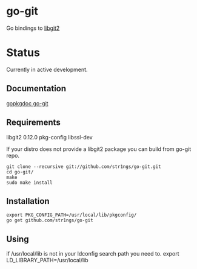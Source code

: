 go-git
=================
Go bindings to [libgit2](http://libgit2.github.com/)

Status
=================
Currently in active development.

Documentation
-----------------
[gopkgdoc go-git](http://gopkgdoc.appspot.com/pkg/github.com/str1ngs/go-git)


Requirements
-----------------
libgit2 0.12.0
pkg-config
libssl-dev

If your distro does not provide a libgit2 package you can build from go-git
repo.

	git clone --recursive git://github.com/str1ngs/go-git.git
	cd go-git/
	make
	sudo make install

Installation
------------
	export PKG_CONFIG_PATH=/usr/local/lib/pkgconfig/
    go get github.com/str1ngs/go-git

Using
------------
if /usr/local/lib is not in your ldconfig search path you need to.
	export LD_LIBRARY_PATH=/usr/local/lib
	
